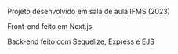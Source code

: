 Projeto desenvolvido em sala de aula IFMS (2023)

Front-end feito em Next.js

Back-end feito com Sequelize, Express e EJS
